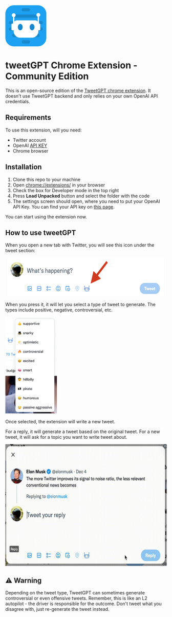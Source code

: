 <img src="./docs/logo.png" height="128">

# tweetGPT Chrome Extension - Community Edition
This is an open-source edition of the [TweetGPT chrome extension](https://chrome.google.com/webstore/detail/tweetgpt/lkjblpoingopdeaofcaapmeoojjjnhnc). It doesn't use TweetGPT backend and only relies on your own OpenAI API credentials.

## Requirements
To use this extension, will you need:
* Twitter account
* OpenAI [API KEY](https://platform.openai.com/account/api-keys)
* Chrome browser

## Installation
1. Clone this repo to your machine
2. Open [chrome://extensions/](chrome://extensions/) in your browser
3. Check the box for Developer mode in the top right
4. Press __Load Unpacked__ button and select the folder with the code
5. The settings screen should open, where you need to put your OpenAI API Key. You can find your API key on [this page](https://platform.openai.com/account/api-keys).

You can start using the extension now.


## How to use tweetGPT
When you open a new tab with Twitter, you will see this icon under the tweet section:

<img src="./docs/screenshot.png" height="120">

When you press it, it will let you select a type of tweet to generate. The types include positive, negative, controversial, etc. 

<img src="./docs/options.png" height="300">

Once selected, the extension will write a new tweet.

For a reply, it will generate a tweet based on the original tweet. For a new tweet, it will ask for a topic you want to write tweet about.

<img src="./docs/reply.gif" height="379" width="609">

## ⚠️ Warning
Depending on the tweet type, TweetGPT can sometimes generate controversial or even offensive tweets.
Remember, this is like an L2 autopilot - the driver is responsible for the outcome. Don't tweet what you disagree with, just re-generate the tweet instead.
